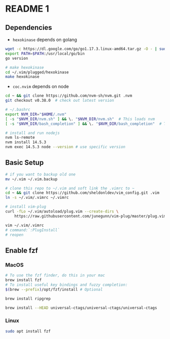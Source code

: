 # README                                                                                                                                                                                                                                                                              1
## Dependencies

- `hexokinase` depends on golang

```bash
wget -c https://dl.google.com/go/go1.17.3.linux-amd64.tar.gz -O - | sudo tar -xz -C /usr/local
export PATH=$PATH:/usr/local/go/bin
go version

# make hexokinase
cd ~/.vim/plugged/hexokinase
make hexokinase
```

- `coc.nvim` depends on node

```bash
cd ~ && git clone https://github.com/nvm-sh/nvm.git .nvm
git checkout v0.38.0  # check out latest version

# ~/.bashrc
export NVM_DIR="$HOME/.nvm"
[ -s "$NVM_DIR/nvm.sh" ] && \. "$NVM_DIR/nvm.sh"  # This loads nvm
[ -s "$NVM_DIR/bash_completion" ] && \. "$NVM_DIR/bash_completion"  # This loads nvm bash_completion

# install and run nodejs
nvm ls-remote
nvm install 14.5.3
nvm exec 14.5.3 node --version # use specific version
```

## Basic Setup

```bash
# if you want to backup old one
mv ~/.vim ~/.vim.backup

# clone this repo to ~/.vim and soft link the .vimrc to ~
cd ~ && git clone https://github.com/sheldonldev/vim_config.git .vim
ln -s ~/.vim/.vimrc ~/.vimrc

# install vim-plug
curl -fLo ~/.vim/autoload/plug.vim --create-dirs \
    https://raw.githubusercontent.com/junegunn/vim-plug/master/plug.vim

vim ~/.vim/.vimrc
# command:`:PlugInstall`
# reopen
```

## Enable fzf

### MacOS

```bash
# To use the fzf finder, do this in your mac
brew install fzf                                                                                                                                                                                                                                                                   1
# To install useful key bindings and fuzzy completion:
$(brew --prefix)/opt/fzf/install # Optional

brew install ripgrep

brew install --HEAD universal-ctags/universal-ctags/universal-ctags
```

### Linux

```bash
sudo apt install fzf
```
